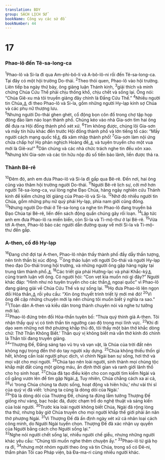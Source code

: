 ```yaml
---
translation: BDY
group: SÁCH LỊCH SỬ
bookName: Công vụ các sứ đồ 
bookNumber: 44
---
```


<div class="title"><h1>17</h1><h3>Phao-lô đến Tê-sa-long-ca</h3></div>
<span class="verse cong_17_1"><sup>1</sup>Phao-lô và Si-la đi qua Am-phi-bô-li và A-bô-lô-ni rồi đến Tê-sa-long-ca. Tại đây có một hội trường Do-thái. </span>
<span class="verse cong_17_2"><sup>2</sup>Theo thói quen, Phao-lô vào hội trường. Liên tiếp ba ngày thứ bảy, ông giảng luận Thánh kinh, </span>
<span class="verse cong_17_3"><sup>3</sup>giải thích và minh chứng Chúa Cứu Thế phải chịu thống khổ, chịu chết và sống lại. Ông nói: “Chúa Giê-xu mà tôi truyền giảng đây chính là Đấng Cứu Thế.” </span>
<span class="verse cong_17_4"><sup>4</sup>Nhiều người tin Chúa,<a href="#" data-toggle="tooltip" data-placement="bottom" title="Nt chịu thuyết phục">⚓</a> đi theo Phao-lô và Si-la, gồm những người Hy-lạp kính sợ Chúa và các phụ nữ thượng lưu.<br/></span>
<span class="verse cong_17_5"><sup>5</sup>Nhưng người Do-thái ghen ghét, cổ động bọn côn đồ trong chợ tập họp đông đảo làm náo loạn thành phố. Chúng kéo vào nhà Gia-sơn tìm hai ông để đưa ra Hội đồng thành phố xét xử. </span>
<span class="verse cong_17_6"><sup>6</sup>Tìm không được, chúng lôi Gia-sơn và mấy tín hữu khác đến trước Hội đồng thành phố và lớn tiếng tố cáo: “Mấy người cách mạng quốc tế<a href="#" data-toggle="tooltip" data-placement="bottom" title="Nt người đảo lộn thế giới">⚓</a> đã xâm nhập thành phố! </span>
<span class="verse cong_17_7"><sup>7</sup>Gia-sơn làm nội ứng chứa chấp họ! Họ phản nghịch Hoàng đế,<a href="#" data-toggle="tooltip" data-placement="bottom" title="Sê-sa, Hoàng đế La-mã">⚓</a> và tuyên truyền cho một vua mới là Giê-xu!” </span>
<span class="verse cong_17_8"><sup>8</sup>Dân chúng và các nhà chức trách nghe tin đều xôn xao. </span>
<span class="verse cong_17_9"><sup>9</sup>Nhưng khi Gia-sơn và các tín hữu nộp đủ số tiền bảo lãnh, liền được thả ra.</span>
<div class="title"><h3>Thành Bê-rê</h3></div>
<span class="verse cong_17_10"><sup>10</sup>Đêm đó, anh em đưa Phao-lô và Si-la đi gấp qua Bê-rê. Đến nơi, hai ông cũng vào thăm hội trường người Do-thái. </span>
<span class="verse cong_17_11"><sup>11</sup>Người Bê-rê lịch sự, cởi mở hơn người Tê-sa-long-ca, vui lòng nghe Đạo Chúa, hàng ngày nghiên cứu Thánh kinh để kiểm chứng lời giảng của Phao-lô và Si-la. </span>
<span class="verse cong_17_12"><sup>12</sup>Nhờ đó nhiều người tin Chúa, gồm những phụ nữ quỷ phái Hy-lạp, phía nam giới cũng đông.<br/></span>
<span class="verse cong_17_13"><sup>13</sup>Nhưng người Do-thái ở Tê-sa-long ca nghe tin Phao-lô đang truyền bá Đạo Chúa tại Bê-rê, liền đến sách động quần chúng gây rối loạn. </span>
<span class="verse cong_17_14"><sup>14</sup>Lập tức anh em đưa Phao-lô ra miền biển, còn Si-la và Ti-mộ-thư ở lại Bê-rê. </span>
<span class="verse cong_17_15"><sup>15</sup>Vừa tới A-then, Phao-lô bảo các người dẫn đường quay về mời Si-la và Ti-mộ-thư đến gấp.</span>
<div class="title"><h3>A-then, cố đô Hy-lạp</h3></div>
<span class="verse cong_17_16"><sup>16</sup>Đang chờ đợi tại A-then, Phao-lô nhận thấy thành phố đầy dẫy thần tượng, nên tinh thần bị xúc động. </span>
<span class="verse cong_17_17"><sup>17</sup>ông thảo luận với người Do-thái và người Hy-lạp theo đạo Do-thái trong hội trường, và những người ông gặp hàng ngày tại trung tâm thành phổ.<a href="#" data-toggle="tooltip" data-placement="bottom" title="Nt chợ">⚓</a> </span>
<span class="verse cong_17_18"><sup>18</sup>Các triết gia phái Hưởng-lạc và phái Khắc-kỷ<a href="#" data-toggle="tooltip" data-placement="bottom" title="Epicureanism và Stoicism">⚓</a> cũng tranh luận với ông. Có người hỏi: “Con vẹt kia muốn nói gì đây?” Người khác đáp: “Hình như nó tuyên truyền cho các thần<a href="#" data-toggle="tooltip" data-placement="bottom" title="Nt quỷ">⚓</a> ngoại quốc” vì Phao-lô đang giảng giải về Chúa Cứu Thế và sự sống lại. </span>
<span class="verse cong_17_19"><sup>19</sup>Họ đưa Phao-lô lên ngọn đồi Hỏa thần,<a href="#" data-toggle="tooltip" data-placement="bottom" title="Nt Áreios Págos (trung tâm các trường phái triết học và cũng là nơi họp của Tối cao Pháp viện Hy-lạp ở A-then)">⚓</a> rồi yêu cầu: “Xin ông thuyết trình triết lý mới mẻ đó! </span>
<span class="verse cong_17_20"><sup>20</sup>Vì ông đề cập những chuyện mới lạ nên chúng tôi muốn biết ý nghĩa ra sao.” </span>
<span class="verse cong_17_21"><sup>21</sup>(Toàn dân A-then và kiều dân trong thành chuyên nói và nghe tư tưởng mới lạ).<br/></span>
<span class="verse cong_17_22"><sup>22</sup>Phao-lô đứng trên đồi Hỏa-thần tuyên bố: “Thưa quý thính giả A-then. Tôi nhận thấy quý vị có tinh thần tín ngưỡng cao độ trong mọi lĩnh vực. </span>
<span class="verse cong_17_23"><sup>23</sup>Khi đi dạo xem những nơi thờ phượng khắp thủ đô, tôi thấy một bàn thờ khắc dòng chữ: Thờ Thần Không Biết.’ Thần quý vị không biết mà vẫn thờ kính đó chính là Thần tôi đang truyền giảng.<br/></span>
<span class="verse cong_17_24"><sup>24</sup>“Thượng Đế, Đấng sáng tạo vũ trụ và vạn vật, là Chúa của trời đất nên không ngự trong đền thờ do tay người xây dựng. </span>
<span class="verse cong_17_25"><sup>25</sup>Chúa không thiếu thốn gì hết, không cần loài người phục dịch, vì chính Ngài ban sự sống, hơi thở và mọi vật cho mọi người. </span>
<span class="verse cong_17_26"><sup>26</sup>Chúa tạo nên loài người, sinh thành mọi chủng tộc khắp mặt đất cùng một giòng máu, ấn định thời gian và ranh giới lãnh thổ cho họ sinh hoạt. </span>
<span class="verse cong_17_27"><sup>27</sup>Chúa đã tạo điều kiện cho con người tìm kiếm Ngài và cố gắng vươn lên để tìm gặp Ngài.<a href="#" data-toggle="tooltip" data-placement="bottom" title="Ctd sờ soạng tìm đường đến với Ngài">⚓</a> Tuy nhiên, Chúa chẳng cách xa ai cả, </span>
<span class="verse cong_17_28"><sup>28</sup>vì ‘trong Chúa chúng ta được sống, hoạt động và hiên hữu,’ như vài thi sĩ của quỷ vị đã viết: ‘chúng ta cũng là dòng dõi của Ngài.’<br/></span>
<span class="verse cong_17_29"><sup>29</sup>“Đã là dòng dõi của Thượng Đế, chúng ta đừng lầm tưởng Thượng Đế giống như vàng, bạc hoặc đá, được chạm trổ do nghệ thuật và sáng kiến của loài người. </span>
<span class="verse cong_17_30"><sup>30</sup>Trước kia loài người không biết Chúa, Ngài đã rộng lòng tha thứ, nhưng bây giờ Chúa truyền cho mọi người khắp thế giới phải ăn năn thờ phượng Ngài. </span>
<span class="verse cong_17_31"><sup>31</sup>Vì Thượng Đế đã ấn định ngày xét xử cả nhân loại cách công minh, do Người Ngài tuyển chọn. Thượng Đế đã xác nhận uy quyền của Người bằng cách cho Người sống lại.”<br/></span>
<span class="verse cong_17_32"><sup>32</sup>Nghe nói người chết sống lại, nhiều người chế giễu, nhưng những người khác yêu cầu: “Chúng tôi muốn nghe thêm chuyện ấy.” </span>
<span class="verse cong_17_33"><sup>33</sup>Phao-lô từ giã họ ra đi, </span>
<span class="verse cong_17_34"><sup>34</sup>nhưng một nhóm người theo ông và tin Chúa, trong số có Đê-ni, thẩm phán Tối cao Pháp viện, bà Đa-ma-ri cùng nhiều người khác.</span>

